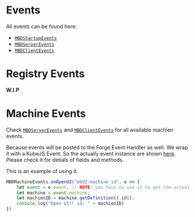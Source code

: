 # Events
All events can be found here:

* [`MBDStartupEvents`](https://github.com/Low-Drag-MC/Multiblocked2/blob/1.20.1/src/main/java/com/lowdragmc/mbd2/integration/kubejs/events/MBDStartupEvents.java)
* [`MBDServerEvents`](https://github.com/Low-Drag-MC/Multiblocked2/blob/1.20.1/src/main/java/com/lowdragmc/mbd2/integration/kubejs/events/MBDServerEvents.java)
* [`MBDClientEvents`](https://github.com/Low-Drag-MC/Multiblocked2/blob/1.20.1/src/main/java/com/lowdragmc/mbd2/integration/kubejs/events/MBDClientEvents.java)

# Registry Events
**W.I.P**

# Machine Events
Check [`MBDServerEvents`](https://github.com/Low-Drag-MC/Multiblocked2/blob/1.20.1/src/main/java/com/lowdragmc/mbd2/integration/kubejs/events/MBDServerEvents.java)
and [`MBDClientEvents`](https://github.com/Low-Drag-MC/Multiblocked2/blob/1.20.1/src/main/java/com/lowdragmc/mbd2/integration/kubejs/events/MBDClientEvents.java) for all available machien events.

Because events will be posted to the Forge Event Handler as well. We wrap it with a KubeJS Event. So the actually event instance are shown [here](https://github.com/Low-Drag-MC/Multiblocked2/tree/1.20.1/src/main/java/com/lowdragmc/mbd2/common/machine/definition/config/event). Please check it for detials of fields and methods.

This is an example of using it.
```javascript
MBDMachineEvents.onOpenUI("mbd2:machine_id", e => {
    let event = e.event; // NOTE! you have to use it to get the actual event instance.
    let machine = event.machine;
    let machienID = machine.getDefinition().id();
    console.log("Open UI!! id: " + machienID)
})
```